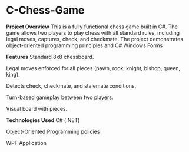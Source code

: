 # C-Chess-Game

**Project Overview**
This is a fully functional chess game built in C#. The game allows two players to play chess with all standard rules, including legal moves, captures, check, and checkmate. 
The project demonstrates object-oriented programming principles and C# Windows Forms

**Features**
Standard 8x8 chessboard.

Legal moves enforced for all pieces (pawn, rook, knight, bishop, queen, king).

Detects check, checkmate, and stalemate conditions.

Turn-based gameplay between two players.

Visual board with pieces.

**Technologies Used**
C# (.NET)

Object-Oriented Programming policies

WPF Application
